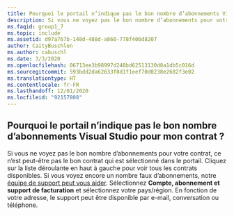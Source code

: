 ```yaml
---
title: Pourquoi le portail n’indique pas le bon nombre d’abonnements Visual Studio pour mon contrat ?
description: Si vous ne voyez pas le bon nombre d’abonnements pour votre contrat, ce n’est peut-être pas le bon contrat qui est sélectionné dans le...
ms.faqid: group1_7
ms.topic: include
ms.assetid: d97a767b-148d-488d-a860-778f406d8207
author: CaityBuschlen
ms.author: cabuschl
ms.date: 3/3/2020
ms.openlocfilehash: 06713ee3b98997d248bd62513130d8a1db5c016d
ms.sourcegitcommit: 593bdd2da62633f8d1f1eef70d0238e2682f3e02
ms.translationtype: HT
ms.contentlocale: fr-FR
ms.lasthandoff: 12/01/2020
ms.locfileid: "92157808"
---
```

## <a name="why-is-the-portal-not-showing-the-correct-number-of-visual-studio-subscriptions-for-my-agreement"></a>Pourquoi le portail n’indique pas le bon nombre d’abonnements Visual Studio pour mon contrat ?

Si vous ne voyez pas le bon nombre d’abonnements pour votre contrat, ce n’est peut-être pas le bon contrat qui est sélectionné dans le portail. Cliquez sur la liste déroulante en haut à gauche pour voir tous les contrats disponibles. Si vous voyez encore un nombre faux d’abonnements, notre [équipe de support peut vous aider](https://visualstudio.microsoft.com/subscriptions/support/#talktous). Sélectionnez **Compte, abonnement et support de facturation** et sélectionnez votre pays/région. En fonction de votre adresse, le support peut être disponible par e-mail, conversation ou téléphone.
